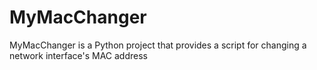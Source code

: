 # MyMacChanger
MyMacChanger is a Python project that provides a script for changing a network interface's MAC address
